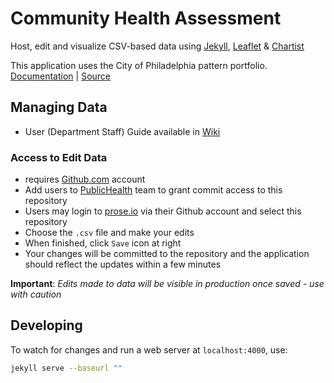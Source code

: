 # Community Health Assessment   

Host, edit and visualize CSV-based data using [Jekyll](http://jekyllrb.com/), [Leaflet](http://leafletjs.com) & [Chartist](https://gionkunz.github.io/chartist-js/)

This application uses the City of Philadelphia pattern portfolio.
[Documentation](http://cityofphiladelphia.github.io/patterns/) | [Source](https://github.com/CityOfPhiladelphia/patterns)

## Managing Data
- User (Department Staff) Guide available in [Wiki](https://github.com/CityOfPhiladelphia/community-health-explorer/wiki/Maintaining-and-Updating-Data)

### Access to Edit Data
- requires [Github.com](https://github.com) account
- Add users to [PublicHealth](https://github.com/orgs/CityOfPhiladelphia/teams/publichealth) team to grant commit access to this repository
- Users may login to [prose.io](http://prose.io/#CityOfPhiladelphia/community-health-explorer/) via their Github account and select this repository
- Choose the `.csv` file and make your edits
- When finished, click `Save` icon at right
- Your changes will be committed to the repository and the application should reflect the updates within a few minutes

**Important**: _Edits made to data will be visible in production once saved - use with caution_

## Developing
To watch for changes and run a web server at `localhost:4000`, use:
```bash
jekyll serve --baseurl ""
```
